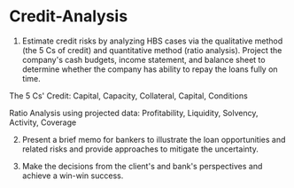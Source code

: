 # Credit-Analysis
1. Estimate credit risks by analyzing HBS cases via the qualitative method (the 5 Cs of credit) and quantitative method (ratio analysis). Project the company's cash budgets, income statement, and balance sheet to determine whether the company has ability to repay the loans fully on time.

The 5 Cs' Credit:
Capital, Capacity, Collateral, Capital, Conditions

Ratio Analysis using projected data:
Profitability, Liquidity, Solvency, Activity, Coverage

2. Present a brief memo for bankers to illustrate the loan opportunities and related risks and provide approaches to mitigate the uncertainty. 

3. Make the decisions from the client's and bank's perspectives and achieve a win-win success.


